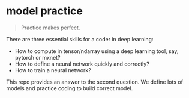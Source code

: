 # model practice

> Practice makes perfect.

There are three essential skills for a coder in deep learning:

- How to compute in tensor/ndarray using a deep learning tool, say, pytorch or mxnet?
- How to define a neural network quickly and correctly?
- How to train a neural network?

This repo provides an answer to the second question. We define lots of models and practice coding to build correct model.
